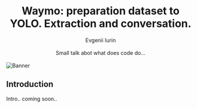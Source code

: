 <div align="center">
<h1>Waymo: preparation dataset to YOLO. Extraction and conversation.</h1>
Evgenii Iurin
</div>

<br>
<div align="center">
Small talk abot what does code do... 
</div>
<br>
<img src="img/banner_distribution_YOLO.jpg" alt="Banner"/>


## Introduction
Intro.. coming soon..
